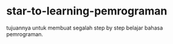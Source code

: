 # star-to-learning-pemrograman
tujuannya untuk membuat segalah step by step belajar bahasa pemrograman.
